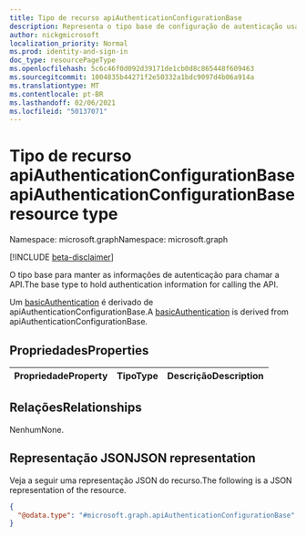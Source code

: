 ```yaml
---
title: Tipo de recurso apiAuthenticationConfigurationBase
description: Representa o tipo base de configuração de autenticação usado para chamar uma API.
author: nickgmicrosoft
localization_priority: Normal
ms.prod: identity-and-sign-in
doc_type: resourcePageType
ms.openlocfilehash: 5c6c46f0d092d39171de1cb0d8c865448f609463
ms.sourcegitcommit: 1004835b44271f2e50332a1bdc9097d4b06a914a
ms.translationtype: MT
ms.contentlocale: pt-BR
ms.lasthandoff: 02/06/2021
ms.locfileid: "50137071"
---
```

# <a name="apiauthenticationconfigurationbase-resource-type"></a><span data-ttu-id="a6fa7-103">Tipo de recurso apiAuthenticationConfigurationBase</span><span class="sxs-lookup"><span data-stu-id="a6fa7-103">apiAuthenticationConfigurationBase resource type</span></span>

<span data-ttu-id="a6fa7-104">Namespace: microsoft.graph</span><span class="sxs-lookup"><span data-stu-id="a6fa7-104">Namespace: microsoft.graph</span></span>

[!INCLUDE [beta-disclaimer](../../includes/beta-disclaimer.md)]

<span data-ttu-id="a6fa7-105">O tipo base para manter as informações de autenticação para chamar a API.</span><span class="sxs-lookup"><span data-stu-id="a6fa7-105">The base type to hold authentication information for calling the API.</span></span>

<span data-ttu-id="a6fa7-106">Um [basicAuthentication](basicauthentication.md) é derivado de apiAuthenticationConfigurationBase.</span><span class="sxs-lookup"><span data-stu-id="a6fa7-106">A [basicAuthentication](basicauthentication.md) is derived from apiAuthenticationConfigurationBase.</span></span>

## <a name="properties"></a><span data-ttu-id="a6fa7-107">Propriedades</span><span class="sxs-lookup"><span data-stu-id="a6fa7-107">Properties</span></span>

|<span data-ttu-id="a6fa7-108">Propriedade</span><span class="sxs-lookup"><span data-stu-id="a6fa7-108">Property</span></span>|<span data-ttu-id="a6fa7-109">Tipo</span><span class="sxs-lookup"><span data-stu-id="a6fa7-109">Type</span></span>|<span data-ttu-id="a6fa7-110">Descrição</span><span class="sxs-lookup"><span data-stu-id="a6fa7-110">Description</span></span>|
|:---|:---|:---|

## <a name="relationships"></a><span data-ttu-id="a6fa7-111">Relações</span><span class="sxs-lookup"><span data-stu-id="a6fa7-111">Relationships</span></span>

<span data-ttu-id="a6fa7-112">Nenhum</span><span class="sxs-lookup"><span data-stu-id="a6fa7-112">None.</span></span>

## <a name="json-representation"></a><span data-ttu-id="a6fa7-113">Representação JSON</span><span class="sxs-lookup"><span data-stu-id="a6fa7-113">JSON representation</span></span>

<span data-ttu-id="a6fa7-114">Veja a seguir uma representação JSON do recurso.</span><span class="sxs-lookup"><span data-stu-id="a6fa7-114">The following is a JSON representation of the resource.</span></span>
<!-- {
  "blockType": "resource",
  "@odata.type": "microsoft.graph.apiAuthenticationConfigurationBase"
}
-->

``` json
{
  "@odata.type": "#microsoft.graph.apiAuthenticationConfigurationBase"
}
```
